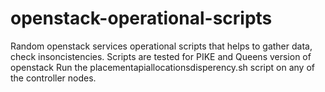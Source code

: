 # openstack-operational-scripts
Random openstack services operational scripts that helps to gather data, check insoncistencies.
Scripts are tested for PIKE and Queens version of openstack
Run the placementapiallocationsdisperency.sh script on any of the controller nodes. 
